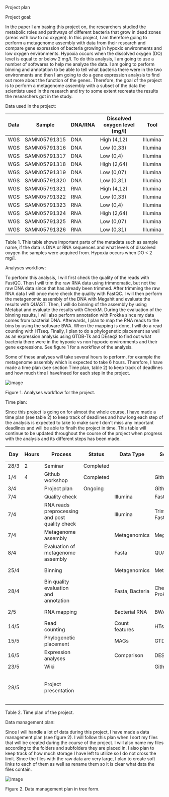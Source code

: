 Project plan

Project goal:

In the paper I am basing this project on, the researchers studied the metabolic roles and pathways of different bacteria that grow in dead zones (areas with low to no oxygen). In this project, I am therefore going to perform a metagenome assembly with data from their research and compare gene expression of bacteria growing in hypoxic environments and low oxygen environments. Hypoxia occurs when the dissolved oxygen (DO) level is equal to or below 2 mg/l. To do this analysis, I am going to use a number of softwares to help me analyze the data. I am going to perform binning and annotation to be able to tell what bacteria there were in the two environments and then I am going to do a gene expression analysis to find out more about the function of the genes. Therefore, the goal of the project is to perform a metagenome assembly with a subset of the data the scientists used in the research and try to some extent recreate the results the researchers got in the study.  

Data used in the project: 

| Data | Sample       | DNA/RNA | Dissolved oxygen level (mg/l) | Tool     |
|------|-------------|---------|-------------------------------|----------|
| WGS  | SAMN05791315 | DNA     | High (4,12)                     | Illumina |
| WGS  | SAMN05791316 | DNA     | Low (0,33)                      | Illumina |
| WGS  | SAMN05791317 | DNA     | Low (0,4)                       | Illumina |
| WGS  | SAMN05791318 | DNA     | High (2,64)                     | Illumina |
| WGS  | SAMN05791319 | DNA     | Low (0,07)                      | Illumina |
| WGS  | SAMN05791320 | DNA     | Low (0,31)                      | Illumina |
| WGS  | SAMN05791321 | RNA     | High (4,12)                     | Illumina |
| WGS  | SAMN05791322 | RNA     | Low (0,33)                      | Illumina |
| WGS  | SAMN05791323 | RNA     | Low (0,4)                       | Illumina |
| WGS  | SAMN05791324 | RNA     | High (2,64)                     | Illumina |
| WGS  | SAMN05791325 | RNA     | Low (0,07)                      | Illumina |
| WGS  | SAMN05791326 | RNA     | Low (0,31)                      | Illumina |

Table 1. This table shows important parts of the metadata such as sample name, if the data is DNA or RNA sequences and what levels of dissolved oxygen the samples were acquired from. Hypoxia occurs when DO < 2 mg/l.

Analyses workflow: 

To perform this analysis, I will first check the quality of the reads with FastQC. Then I will trim the raw RNA data using trimmomatic, but not the raw DNA data since that has already been trimmed. After trimming the raw RNA data I will once more check the quality with FastQC. I will then perform the metagenomic assembly of the DNA with Megahit and evaluate the results with QUAST. Then, I will do binning of the assembly by using Metabat and evaluate the results with CheckM. During the evaluation of the binning results, I will also perform annotation with Prokka since my data comes from bacterial DNA. Afterwards, I plan to map the RNA reads to the bins by using the software BWA. When the mapping is done, I will do a read counting with HTseq. Finally, I plan to do a phylogenetic placement as well as an expression analysis using GTDB-Tk and DEseq2 to find out what bacteria there were in the hypoxic vs non hypoxic environments and their gene expressions. See figure 1 for a workflow of the analysis. 

Some of these analyses will take several hours to perform, for example the metagenome assembly which is expected to take 6 hours. Therefore, I have made a time plan (see section Time plan, table 2) to keep track of deadlines and how much time I have/need for each step in the project. 

![image](https://github.com/user-attachments/assets/2e759c38-7486-4691-b40e-c469a4062a71)

Figure 1. Analyses workflow for the project. 

Time plan:

Since this project is going on for almost the whole course, I have made a time plan (see table 2) to keep track of deadlines and how long each step of the analysis is expected to take to make sure I don't miss any important deadlines and will be able to finsih the project in time. This table will continue to be updated throughout the course of the project when progress with the analysis and its different steps has been made. 

| Day  | Hours | Process                                    | Status     | Data Type        | Software          | Estimated time              |
|------|-------|-------------------------------------------|------------|------------------|-------------------|-----------------------------|
| 28/3 | 2     | Seminar                                   | Completed  |                  |                   | 2 h                         |
| 1/4  | 4     | Github workshop                          | Completed  |                  | Github            | 4 h                         |
| 3/4  |       | Project plan                             | Ongoing    |                  | Github            | 6 h                         |
| 7/4  |       | Quality check                            |            | Illumina         | FastQC            | ~15 min                     |
| 7/4  |       | RNA reads preprocessing and post quality check |        | Illumina         | Trimmomatic, FastQC | ~15 min/sample ~15 min  |
| 7/4  |       | Metagenome assembly                     |            | Metagenomics     | Megahit           | ~6 h (2 cores)              |
| 8/4  |       | Evaluation of metagenome assembly       |            | Fasta            | QUAST             | ~45 min (2 cores)           |
| 25/4 |       | Binning                                  |            | Metagenomics     | Metabat           | < 30 min (2 cores)          |
| 28/4 |       | Bin quality evaluation and annotation   |            | Fasta, Bacteria  | CheckM, Prokka    | ~2 h (2 cores) ~1 h (2 cores) |
| 2/5  |       | RNA mapping                             |            | Bacterial RNA    | BWA               | ~4-6 h (2 cores)            |
| 14/5 |       | Read counting                           |            | Count features   | HTseq             | Variating                    |
| 15/5 |       | Phylogenetic placement                 |            | MAGs             | GTDB-Tk           | ~45 min (16 cores)          |
| 16/5 |       | Expression analyses                    |            | Comparison       | DESeq2            | A few minutes               |
| 23/5 |       | Wiki                                    |            |                  | Github            | 10 h                         |
| 28/5 |       | Project presentation                   |            |                  |                   | 10 h (15 min for presenting + questions) |

Table 2. Time plan of the project. 

Data management plan:

Since I will handle a lot of data during this project, I have made a data management plan (see figure 2). I will follow this plan when I sort my files that will be created during the course of the project. I will also name my files according to the folders and subfolders they are placed in. I also plan to keep track of how much storage I have left to utilize so I do not cross the limit. Since the files with the raw data are very large, I plan to create soft links to each of them as well as rename them so it is clear what data the files contain. 

![image](https://github.com/user-attachments/assets/7342b0fb-26f5-4aec-8142-fffcab7d5618)

Figure 2. Data management plan in tree form. 
